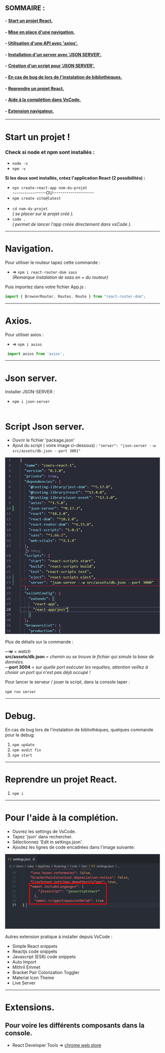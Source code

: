 
## SOMMAIRE : 
#### - [Start un projet React.](#start)
#### - [Mise en place d'une navigation.](#nav)
#### - [Utilisation d'une API avec 'axios'.](#axios)
#### - [Installation d'un server avec 'JSON SERVER'.](#server)
#### - [Création d'un script pour 'JSON SERVER'.](#script)
#### - [En cas de bug de lors de l'instalation de bibliothèques.](#debug)
#### - [Reprendre un projet React.](#reprendre)
#### - [Aide à la complétion dans VsCode.](#completion)
#### - [Extension navigateur.](#extension)
----------------------- 

# <a name= "start">Start un projet !</a>

### Check si node et npm sont installés : 
 - ``node -v``  
 - ``npm -v``

**Si les deux sont installés, créez l'application React (2 possibilités) :** </br>
- ``npx create-react-app nom-du-projet``</br>
-----------------OU--------------------- 
- ``npm create vite@latest`` </br></br>
- ``cd nom-du-projet`` </br>
*( se placer sur le projet créé ).*</br>
- ``code .`` </br>
*( permet de lancer l'app créée directement dans vsCode ).*

--------------------------------- 

# <a name="nav">Navigation.</a>
Pour utiliser le routeur tapez cette commande :
- => ``npm i react-router-dom sass``  
  *(Remarque instalation de sass en + du routeur)*

Puis importez dans votre fichier App.js :
```js
import { BrowserRouter, Routes, Route } from "react-router-dom";
```

---------------------------------- 


# <a name="axios">Axios.</a>
Pour utiliser axios :
- => ``npm i axios``
```js
 import axios from 'axios';
```

---------------------------------- 



# <a name="server">Json server.</a>

Installer JSON-SERVER : 

- ``npm i json-server``</br></br>


# <a name="script">Script Json server.</a>

- Ouvrir le fichier 'package.json' 
- Ajout du script ( voire image ci-dessous) : ``"server": "json-server --w src/assets/db.json --port 3001"``


![create script](public/create-script.png)  </br>

Plus de détails sur la commande : 

**--w** = *watch* </br>
**src/assets/db.json** = *chemin ou se trouve le fichier qui simule la base de données.* </br>
**--port 3004** = *sur quelle port exécuter les requêtes, attention veillez à choisir un port qui n'est pas déjà occupé !*

Pour lancer le serveur / jouer le script, dans la console taper : 

``npm run server``


---------------------------------



# <a name="debug">Debug.</a>
En cas de bug lors de l'instalation de bibliothèques, quelques commande pour le debug:
1. ``npm update``
2. ``npm audit fix``
3. ``npm start``


---------------------------------- 


# <a name="reprendre">Reprendre un projet React.</a> 

1. ``npm i``


---------------------------------- 


# <a name= "completion">Pour l'aide à la complétion.</a>
- Ouvrez les settings de VsCode.
- Tapez 'json' dans rechercher.
- Sélectionnez 'Edit in settings.json'.
- Ajoutez les lignes de code encadrées dans l'image suivante:   

![plugin picture](src/plugin.png)  


Autres extension pratique à installer depuis VsCode : 

- Simple React snippets
- Reactjs code snippets
- Javascript (ES6) code snippets
- Auto Import
- Mithril Emmet
- Bracket Pair Colorization Toggler
- Material Icon Theme
- Live Server

----------------------------------  


# <a name= "extension">Extensions.</a>
## Pour voire les différents composants dans la console.
- React Developer Tools => [chrome web store](https://chrome.google.com/webstore/detail/react-developer-tools/fmkadmapgofadopljbjfkapdkoienihi)


